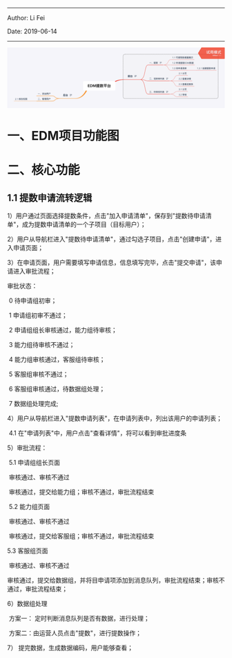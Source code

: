 ---------------------

Author: Li Fei

Date: 2019-06-14

--------

![EDM提数平台](./EDM提数平台.png)

# 一、EDM项目功能图



# 二、核心功能

## 1.1 提数申请流转逻辑

1）用户通过页面选择提数条件，点击"加入申请清单"，保存到"提数待申请清单"，成为提数申请清单的一个子项目（目标用户）；

2）用户从导航栏进入"提数待申请清单"，通过勾选子项目，点击"创建申请"，进入申请页面；

3）在申请页面，用户需要填写申请信息，信息填写完毕，点击"提交申请"，该申请进入审批流程；

审批状态：

​     0 待申请组初审；

​     1 申请组初审不通过；

​     2 申请组组长审核通过，能力组待审核；

​     3 能力组待审核不通过；

​     4 能力组审核通过，客服组待审核；

​     5 客服组审核不通过；

​     6 客服组审核通过，待数据组处理；

​     7 数据组处理完成;



4）用户从导航栏进入"提数申请列表"，在申请列表中，列出该用户的申请列表；

​     4.1 在"申请列表"中，用户点击"查看详情"，将可以看到审批进度条

5）审批流程：

​    5.1 申请组组长页面

​          审核通过、审核不通过

​          审核通过，提交给能力组；审核不通过，审批流程结束

​    5.2  能力组页面

​         审核通过、审核不通过

​         审核通过，提交给客服组；审核不通过，审批流程结束

   5.3  客服组页面

​        审核通过、审核不通过

​        审核通过，提交给数据组，并将目申请项添加到消息队列，审批流程结束；审核不通过，审批流程结束；

6）数据组处理

​       方案一： 定时判断消息队列是否有数据，进行处理；

​       方案二：由运营人员点击"提数"，进行提数操作； 

7） 提完数据，生成数据编码，用户能够查看；

​        

